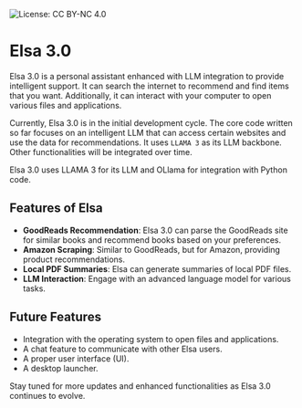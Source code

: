 ![License: CC BY-NC 4.0](https://img.shields.io/badge/License-CC%20BY--NC%204.0-lightgrey.svg)

# Elsa 3.0

Elsa 3.0 is a personal assistant enhanced with LLM integration to provide intelligent support. It can search the internet to recommend and find items that you want. Additionally, it can interact with your computer to open various files and applications.

Currently, Elsa 3.0 is in the initial development cycle. The core code written so far focuses on an intelligent LLM that can access certain websites and use the data for recommendations. It uses `LLAMA 3` as its LLM backbone. Other functionalities will be integrated over time.

Elsa 3.0 uses LLAMA 3 for its LLM and OLlama for integration with Python code.

## Features of Elsa

- **GoodReads Recommendation**: Elsa 3.0 can parse the GoodReads site for similar books and recommend books based on your preferences.
- **Amazon Scraping**: Similar to GoodReads, but for Amazon, providing product recommendations.
- **Local PDF Summaries**: Elsa can generate summaries of local PDF files.
- **LLM Interaction**: Engage with an advanced language model for various tasks.

## Future Features

- Integration with the operating system to open files and applications.
- A chat feature to communicate with other Elsa users.
- A proper user interface (UI).
- A desktop launcher.

Stay tuned for more updates and enhanced functionalities as Elsa 3.0 continues to evolve.

